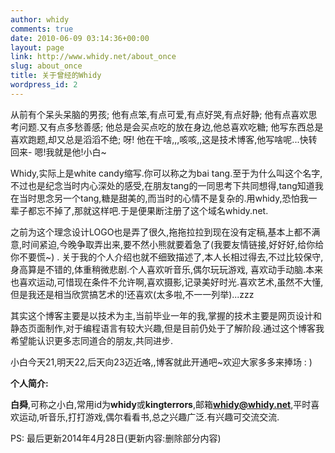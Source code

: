 ```yaml
---
author: whidy
comments: true
date: 2010-06-09 03:14:36+00:00
layout: page
link: http://www.whidy.net/about_once
slug: about_once
title: 关于曾经的Whidy
wordpress_id: 2
---
```


从前有个呆头呆脑的男孩;
他有点笨,有点可爱,有点好哭,有点好静;
他有点喜欢思考问题.又有点多愁善感;
他总是会买点吃的放在身边,他总喜欢吃糖;
他写东西总是喜欢跑题,却又总是滔滔不绝;
呀!
他在干啥,,,咳咳,,这是技术博客,他写啥呢...快转回来-
嗯!我就是他!小白~


Whidy,实际上是white candy缩写.你可以称之为bai tang.至于为什么叫这个名字,不过也是纪念当时内心深处的感受,在朋友tang的一同思考下共同想得,tang知道我在当时思念另一个tang,糖是甜美的,而当时的心情不是复杂的.用whidy,恐怕我一辈子都忘不掉了,那就这样吧.于是便果断注册了这个域名whidy.net.


之前为这个理念设计LOGO也是弄了很久,拖拖拉拉到现在没有定稿,基本上都不满意,时间紧迫,今晚争取弄出来,要不然小熊就要着急了(我要友情链接,好好好,给你给你不要慌~) .
关于我的个人介绍也就不细致描述了,本人长相过得去,不过比较保守,身高算是不错的,体重稍微悲剧.个人喜欢听音乐,偶尔玩玩游戏, 喜欢动手动脑.本来也喜欢运动,可惜现在条件不允许啊,喜欢摄影,记录美好时光.喜欢艺术,虽然不大懂,但是我还是相当欣赏搞艺术的!还喜欢(太多啦,不一一列举)...zzz


其实这个博客主要是以技术为主,当前毕业一年的我,掌握的技术主要是网页设计和静态页面制作,对于编程语言有较大兴趣,但是目前仍处于了解阶段.通过这个博客我希望能认识更多志同道合的朋友,共同进步.

小白今天21,明天22,后天向23迈近咯,,博客就此开通吧~欢迎大家多多来捧场 : )

**个人简介:**

**白舜**,可称之小白,常用id为**whidy**或**kingterrors**,邮箱**whidy@whidy.net**,平时喜欢运动,听音乐,打打游戏,偶尔看看书,总之兴趣广泛.有兴趣可交流交流.

PS: 最后更新2014年4月28日(更新内容:删除部分内容)
